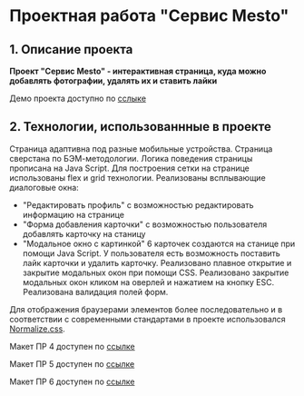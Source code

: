 # Проектная работа "Сервис Mesto"

## 1. Описание проекта

**Проект "Cервис Mesto" - интерактивная страница, куда можно добавлять фотографии, удалять их и ставить лайки**

Демо проекта доступно по [сслыке](https://polynceva-es.github.io/mesto/)

## 2. Технологии, использованнные в проекте
Страница адаптивна под разные мобильные устройства.
Страница сверстана по БЭМ-методологии.
Логика поведения страницы прописана на Java Script.
Для построения сетки на странице использованы flex и grid технологии.
Реализованы всплывающие диалоговые окна:
 - "Редактировать профиль" с возможностью редактировать информацию на странице
 - "Форма добавления карточки" с возможностью пользователя добавлять карточку на станицу
 - "Модальное окно с картинкой"
6 карточек создаются на станице при помощи Java Script.
У пользователя есть возможность поставить лайк карточки и удалить карточку.
Реализовано плавное открытие и закрытие модальных окон при помощи CSS.
Реализовано закрытие модальных окон кликом на оверлей и нажатием на кнопку ESC.
Реализована валидация полей форм.

Для отображения браузерами элементов более последовательно и в соответствии с современными стандартами в проекте использовался [Normalize.css](https://necolas.github.io/normalize.css/ "Ссылка на источник").

Макет ПР 4 доступен по [ссылке](https://www.figma.com/file/2cn9N9jSkmxD84oJik7xL7/JavaScript.-Sprint-4?node-id=0%3A1)

Макет ПР 5 доступен по [ссылке](https://www.figma.com/file/bjyvbKKJN2naO0ucURl2Z0/JavaScript.-Sprint-5?node-id=0%3A1)

Макет ПР 6 доступен по [ссылке](https://www.figma.com/file/kRVLKwYG3d1HGLvh7JFWRT/JavaScript.-Sprint-6?t=weRGF29irnBQhfHP-0)
